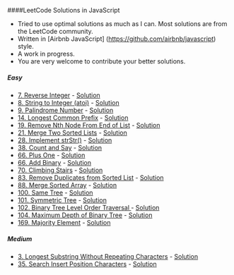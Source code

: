 ####LeetCode Solutions in JavaScript
* Tried to use optimal solutions as much as I can. Most solutions are from the LeetCode community.
* Written in [Airbnb JavaScript] (https://github.com/airbnb/javascript) style.
* A work in progress.
* You are very welcome to contribute your better solutions.

##### Easy
* [7. Reverse Integer](https://oj.leetcode.com/problems/reverse-integer/) - [Solution](./Easy/7-reverseInteger.js)
* [8. String to Integer (atoi)](https://leetcode.com/problems/string-to-integer-atoi/) - [Solution](./Easy/8-stringToInteger.js)
* [9. Palindrome Number](https://leetcode.com/problems/palindrome-number/) - [Solution](./Easy/9-palindromeNumber.js)
* [14. Longest Common Prefix](https://leetcode.com/problems/longest-common-prefix/) - [Solution](./Easy/14-longestCommonPrefix.js)
* [19. Remove Nth Node From End of List](https://leetcode.com/problems/remove-nth-node-from-end-of-list/) - [Solution](./Easy/19-removeNthNodeFromEndofList.js)
* [21. Merge Two Sorted Lists](https://leetcode.com/problems/merge-two-sorted-lists/) - [Solution](./Easy/21-mergeSortedLists.js)
* [28. Implement strStr()](https://leetcode.com/problems/implement-strstr/) - [Solution](./Easy/28-implementstrStr.js)
* [38. Count and Say](https://leetcode.com/problems/count-and-say/) - [Solution](./Easy/38-countandSay.js)
* [66. Plus One](https://leetcode.com/problems/plus-one/) - [Solution](./Easy/66-plusOne.js)
* [66. Add Binary](https://leetcode.com/problems/add-binary/) - [Solution](./Easy/67-addBinary.js)
* [70. Climbing Stairs](https://leetcode.com/problems/climbing-stairs/) - [Solution](./Easy/70-climbChairs.js)
* [83. Remove Duplicates from Sorted List](https://leetcode.com/problems/remove-duplicates-from-sorted-list/) - [Solution](./Easy/83-removeDuplicatesFromSortedList.js)
* [88. Merge Sorted Array](https://leetcode.com/problems/merge-sorted-array/) - [Solution](./Easy/88-mergeSortedArray.js)
* [100. Same Tree](https://leetcode.com/problems/same-tree/) - [Solution](./Easy/100-sameTree.js)
* [101. Symmetric Tree](https://leetcode.com/problems/symmetric-tree/) - [Solution](./Easy/101-symmetricTree.js)
* [102. Binary Tree Level Order Traversal	](https://leetcode.com/problems/binary-tree-level-order-traversal/) - [Solution](./Easy/102-binaryTreeLevelOrder.js)
* [104. Maximum Depth of Binary Tree](https://leetcode.com/problems/maximum-depth-of-binary-tree/) - [Solution](./Easy/104-maxDepth.js)
* [169. Majority Element](https://leetcode.com/problems/majority-element/) - [Solution](./Easy/169-majorityElement.js)

##### Medium
* [3. Longest Substring Without Repeating Characters](https://oj.leetcode.com/problems/longest-substring-without-repeating-characters/) -  [Solution](./Easy/3-lengthOfLongestSubstring.js)
* [35. Search Insert Position Characters](https://oj.leetcode.com/problems/search-insert-position/) -  [Solution](./Easy/35-searchInsert.js)
